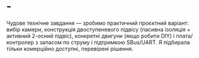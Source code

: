 # -
Чудове технічне завдання — зробимо практичний проєктний варіант: вибір камери, конструкція двоступеневого підвісу (пасивна ізоляція + активний 2-осний підвіс), конкретні двигуни (якщо робити DIY) і плата/контролер з запасом по струму і підтримкою SBus/UART. Я підбирала тільки комерційно доступні, перевірені рішення.
